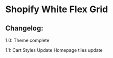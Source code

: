 # Shopify White Flex Grid

## Changelog:

1.0:
Theme complete

1.1:
Cart Styles Update
Homepage tiles update

